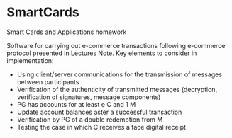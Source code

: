 # SmartCards
Smart Cards and Applications homework

Software for carrying out e-commerce transactions following e-commerce protocol presented in Lectures Note.
Key elements to consider in implementation:
- Using client/server communications for the transmission of messages between participants
- Verification of the authenticity of transmitted messages (decryption, verification of signatures, message components)
- PG has accounts for at least e C and 1 M
- Update account balances aster a successful transaction
- Verification by PG of a double redemption from M
- Testing the case in which C receives a face digital receipt
